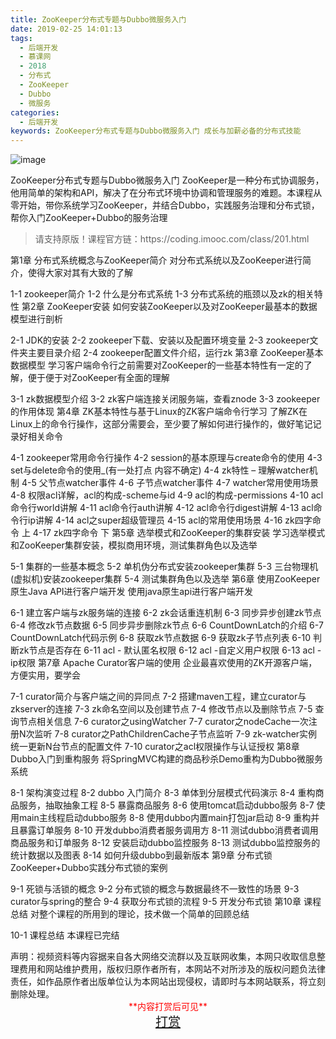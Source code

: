 ```yaml
---
title: ZooKeeper分布式专题与Dubbo微服务入门
date: 2019-02-25 14:01:13
tags:
  - 后端开发
  - 慕课网
  - 2018
  - 分布式
  - ZooKeeper
  - Dubbo
  - 微服务
categories:
  - 后端开发
keywords: ZooKeeper分布式专题与Dubbo微服务入门 成长与加薪必备的分布式技能
---
```

![image](//szimg.mukewang.com/5ab9be440001b21f05400300-360-202.jpg)

ZooKeeper分布式专题与Dubbo微服务入门
ZooKeeper是一种分布式协调服务，他用简单的架构和API，解决了在分布式环境中协调和管理服务的难题。本课程从零开始，带你系统学习ZooKeeper，并结合Dubbo，实践服务治理和分布式锁，帮你入门ZooKeeper+Dubbo的服务治理

<!-- more -->
<blockquote class="blockquote-center">
请支持原版！课程官方链：https://coding.imooc.com/class/201.html</blockquote>
</blockquote>
第1章 分布式系统概念与ZooKeeper简介
对分布式系统以及ZooKeeper进行简介，使得大家对其有大致的了解

1-1 zookeeper简介
1-2 什么是分布式系统
1-3 分布式系统的瓶颈以及zk的相关特性
第2章 ZooKeeper安装
如何安装ZooKeeper以及对ZooKeeper最基本的数据模型进行剖析

2-1 JDK的安装
2-2 zookeeper下载、安装以及配置环境变量
2-3 zookeeper文件夹主要目录介绍
2-4 zookeeper配置文件介绍，运行zk
第3章 ZooKeeper基本数据模型
学习客户端命令行之前需要对ZooKeeper的一些基本特性有一定的了解，便于便于对ZooKeeper有全面的理解

3-1 zk数据模型介绍
3-2 zk客户端连接关闭服务端，查看znode
3-3 zookeeper的作用体现
第4章 ZK基本特性与基于Linux的ZK客户端命令行学习
了解ZK在Linux上的命令行操作，这部分需要会，至少要了解如何进行操作的，做好笔记记录好相关命令

4-1 zookeeper常用命令行操作
4-2 session的基本原理与create命令的使用
4-3 set与delete命令的使用_(有一处打点 内容不确定)
4-4 zk特性 – 理解watcher机制
4-5 父节点watcher事件
4-6 子节点watcher事件
4-7 watcher常用使用场景
4-8 权限acl详解，acl的构成-scheme与id
4-9 acl的构成-permissions
4-10 acl命令行world讲解
4-11 acl命令行auth讲解
4-12 acl命令行digest讲解
4-13 acl命令行ip讲解
4-14 acl之super超级管理员
4-15 acl的常用使用场景
4-16 zk四字命令 上
4-17 zk四字命令 下
第5章 选举模式和ZooKeeper的集群安装
学习选举模式和ZooKeeper集群安装，模拟商用环境，测试集群角色以及选举

5-1 集群的一些基本概念
5-2 单机伪分布式安装zookeeper集群
5-3 三台物理机(虚拟机)安装zookeeper集群
5-4 测试集群角色以及选举
第6章 使用ZooKeeper原生Java API进行客户端开发
使用java原生api进行客户端开发

6-1 建立客户端与zk服务端的连接
6-2 zk会话重连机制
6-3 同步异步创建zk节点
6-4 修改zk节点数据
6-5 同步异步删除zk节点
6-6 CountDownLatch的介绍
6-7 CountDownLatch代码示例
6-8 获取zk节点数据
6-9 获取zk子节点列表
6-10 判断zk节点是否存在
6-11 acl - 默认匿名权限
6-12 acl -自定义用户权限
6-13 acl - ip权限
第7章 Apache Curator客户端的使用
企业最喜欢使用的ZK开源客户端，方便实用，要学会

7-1 curator简介与客户端之间的异同点
7-2 搭建maven工程，建立curator与zkserver的连接
7-3 zk命名空间以及创建节点
7-4 修改节点以及删除节点
7-5 查询节点相关信息
7-6 curator之usingWatcher
7-7 curator之nodeCache一次注册N次监听
7-8 curator之PathChildrenCache子节点监听
7-9 zk-watcher实例 统一更新N台节点的配置文件
7-10 curator之acl权限操作与认证授权
第8章 Dubbo入门到重构服务
将SpringMVC构建的商品秒杀Demo重构为Dubbo微服务系统

8-1 架构演变过程
8-2 dubbo 入门简介
8-3 单体到分层模式代码演示
8-4 重构商品服务，抽取抽象工程
8-5 暴露商品服务
8-6 使用tomcat启动dubbo服务
8-7 使用main主线程启动dubbo服务
8-8 使用dubbo内置main打包jar启动
8-9 重构并且暴露订单服务
8-10 开发dubbo消费者服务调用方
8-11 测试dubbo消费者调用商品服务和订单服务
8-12 安装启动dubbo监控服务
8-13 测试dubbo监控服务的统计数据以及图表
8-14 如何升级dubbo到最新版本
第9章 分布式锁
ZooKeeper+Dubbo实践分布式锁的案例

9-1 死锁与活锁的概念
9-2 分布式锁的概念与数据最终不一致性的场景
9-3 curator与spring的整合
9-4 获取分布式锁的流程
9-5 开发分布式锁
第10章 课程总结
对整个课程的所用到的理论，技术做一个简单的回顾总结

10-1 课程总结
本课程已完结

<div class="post-copyright">
    <div class="post-copyright__author">
      <span class="post-copyright-meta">声明：视频资料等内容据来自各大网络交流群以及互联网收集，本网只收取信息整理费用和网站维护费用，版权归原作者所有，本网站不对所涉及的版权问题负法律责任，如作品原作者出版单位认为本网站出现侵权，请即时与本网站联系，将立刻删除处理。 </span>
      <span style="color: red;display: block;text-align: center;">**内容打赏后可见**</span> 
      <span style="color:red;display: block;text-align: center;font-size: 20px;"><a href="http://t.cn/EfozJC9">打赏</a></span>
    </div>
</div>
            
